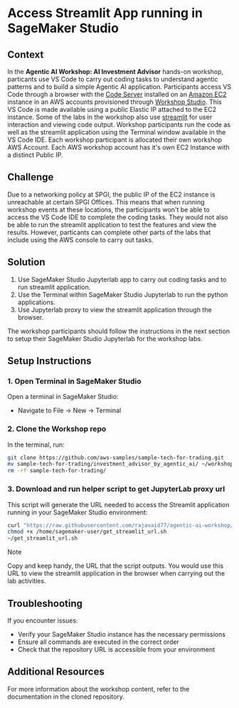 # Access Streamlit App running in SageMaker Studio

## Context
In the **Agentic AI Workshop: AI Investment Advisor** hands-on workshop, particants use VS Code to carry out coding tasks to understand agentic patterns and to build a simple Agentic AI application. Participants access VS Code through a browser with the [Code Server](https://github.com/coder/code-server) installed on an [Amazon EC2](https://aws.amazon.com/ec2/) instance in an AWS accounts provisioned through [Workshop Studio](https://studio.us-east-1.prod.workshops.aws/workshops). This VS Code is made available using a public Elastic IP attached to the EC2 instance. Some of the labs in the workshop also use [streamlit](https://streamlit.io/) for user interaction and viewing code output. Workshop participants run the code as well as the streamlit application using the Terminal window available in the VS Code IDE. Each workshop participant is allocated their own workshop AWS Account. Each AWS workshop account has it's own EC2 Instance with a distinct Public IP.


## Challenge
Due to a networking policy at SPGI, the public IP of the EC2 instance is unreachable at certain SPGI Offices. This means that when running workshop events at these locations, the participants won't be able to access the VS Code IDE to complete the coding tasks. They would not also be able to run the streamlit application to test the features and view the results. However, particants can complete other parts of the labs that include using the AWS console to carry out tasks.

## Solution
1. Use SageMaker Studio Jupyterlab app to carry out coding tasks and to run streamlit application.
2. Use the Terminal within SageMaker Studio Jupyterlab to run the python applications.
3. Use Jupyterlab proxy to view the streamlit application through the browser.

The workshop participants should follow the instructions in the next section to setup their SageMaker Studio Jupyterlab for the workshop labs.

## Setup Instructions

### 1. Open Terminal in SageMaker Studio

Open a terminal in SageMaker Studio:
- Navigate to File → New → Terminal

<!--
### 2. Download the Workshop assets

In the terminal, run:

```bash
curl "https://ws-assets-prod-iad-r-pdx-f3b3f9f1a7d6a3d0.s3.us-west-2.amazonaws.com/5d74d234-0149-4b82-982a-4c040b85d0f2/workshop_2.zip" -o "/home/sagemaker-user/workshop.zip"
unzip /home/sagemaker-user/workshop.zip -d /home/sagemaker-user/workshop
```
-->

### 2. Clone the Workshop repo

In the terminal, run:

```bash
git clone https://github.com/aws-samples/sample-tech-for-trading.git
mv sample-tech-for-trading/investment_advisor_by_agentic_ai/ ~/workshop
rm -rf sample-tech-for-trading/
```

### 3. Download and run helper script to get JupyterLab proxy url

This script will generate the URL needed to access the Streamlit application running in your SageMaker Studio environment:

```bash
curl "https://raw.githubusercontent.com/rajavaid77/agentic-ai-workshop/refs/heads/main/get_streamlit_url.sh" -o "/home/sagemaker-user/get_streamlit_url.sh"
chmod +x /home/sagemaker-user/get_streamlit_url.sh
~/get_streamlit_url.sh
```

> [!NOTE]  
> Copy and keep handy, the URL that the script outputs.  You would use this URL to view the streamlit application in the browser when carrying out the lab activities.
  



## Troubleshooting

If you encounter issues:
- Verify your SageMaker Studio instance has the necessary permissions
- Ensure all commands are executed in the correct order
- Check that the repository URL is accessible from your environment

## Additional Resources

For more information about the workshop content, refer to the documentation in the cloned repository.
